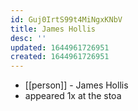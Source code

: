 ```yaml
---
id: Guj0IrtS99t4MiNgxKNbV
title: James Hollis
desc: ''
updated: 1644961726951
created: 1644961726951
---
```



- [[person]] - James Hollis
- appeared 1x at the stoa
